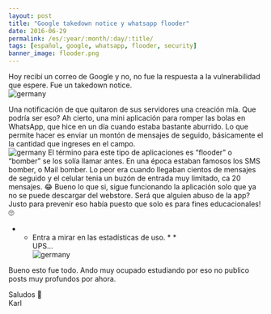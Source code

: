```yaml
---
layout: post
title: "Google takedown notice y whatsapp flooder"
date: 2016-06-29
permalink: /es/:year/:month/:day/:title/
tags: [español, google, whatsapp, flooder, security]
banner_image: flooder.png
---
```


Hoy recibí un correo de Google y no, no fue la respuesta a la vulnerabilidad que espere. Fue un takedown notice.  
![germany](karlheinzniebuhr.github.io/images/posts/takedown.png)
<!--more-->
Una notificación de que quitaron de sus servidores una creación mía. Que podría ser eso? Ah cierto, una mini aplicación para romper las bolas en WhatsApp, que hice en un día cuando estaba bastante aburrido.
Lo que permite hacer es enviar un montón de mensajes de seguido, básicamente el la cantidad que ingreses en el campo.  
![germany](karlheinzniebuhr.github.io/images/posts/flooder.png)
El término para este tipo de aplicaciones es “flooder” o “bomber” se los solía llamar antes. En una época estaban famosos los SMS bomber, o Mail bomber. Lo peor era cuando llegaban cientos de mensajes de seguido y el celular tenia un buzón de entrada muy limitado, ca 20 mensajes. 😂
Bueno lo que si, sigue funcionando la aplicación solo que ya no se puede descargar del webstore. Será que alguien abuso de la app? Justo para prevenir eso había puesto que solo es para fines educacionales! 🙄  
* *  Entra a mirar en las estadísticas de uso. * *   
UPS…  
![germany](karlheinzniebuhr.github.io/images/posts/wa_stats.png)

Bueno esto fue todo. Ando muy ocupado estudiando por eso no publico posts muy profundos por ahora.

Saludos 🍻   
Karl
